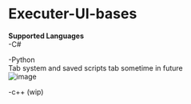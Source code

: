# Executer-UI-bases

**Supported Languages** <br>
-C# <br>


-Python<br>
Tab system and saved scripts tab sometime in future <br>
![image](https://github.com/rebl0x/Executer-UI-bases/assets/169552876/4dea8148-f760-44e2-98cd-d831ab0b6f11)

-c++ (wip)<br>

